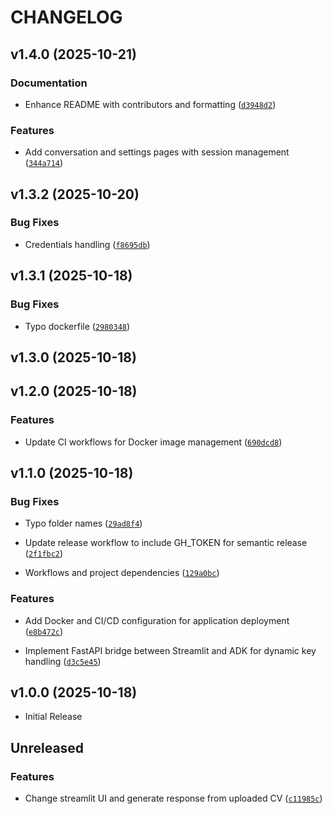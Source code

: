 # CHANGELOG

<!-- version list -->

## v1.4.0 (2025-10-21)

### Documentation

- Enhance README with contributors and formatting
  ([`d3948d2`](https://github.com/Dzoel31/cv-reviewer/commit/d3948d2c1ae896a7de72644c6be60adf40950243))

### Features

- Add conversation and settings pages with session management
  ([`344a714`](https://github.com/Dzoel31/cv-reviewer/commit/344a714975da3e1abe8bbadf1b8fff5424448334))


## v1.3.2 (2025-10-20)

### Bug Fixes

- Credentials handling
  ([`f8695db`](https://github.com/Dzoel31/cv-reviewer/commit/f8695db4036b1b81d85a4999924ebee71d1a6734))


## v1.3.1 (2025-10-18)

### Bug Fixes

- Typo dockerfile
  ([`2980348`](https://github.com/Dzoel31/cv-reviewer/commit/2980348379273a8abe2431d84c07ee72dba1223b))


## v1.3.0 (2025-10-18)


## v1.2.0 (2025-10-18)

### Features

- Update CI workflows for Docker image management
  ([`690dcd8`](https://github.com/Dzoel31/cv-reviewer/commit/690dcd809177925be7319ac8542c99dfec426666))


## v1.1.0 (2025-10-18)

### Bug Fixes

- Typo folder names
  ([`29ad8f4`](https://github.com/Dzoel31/cv-reviewer/commit/29ad8f4e8bfe62caeebf2b8bc4ee68a51470569b))

- Update release workflow to include GH_TOKEN for semantic release
  ([`2f1fbc2`](https://github.com/Dzoel31/cv-reviewer/commit/2f1fbc215f602e979374f217a8de9488eb1e7209))

- Workflows and project dependencies
  ([`129a0bc`](https://github.com/Dzoel31/cv-reviewer/commit/129a0bcb3aefa3192b5e3cc92646c0770ed0bfbc))

### Features

- Add Docker and CI/CD configuration for application deployment
  ([`e8b472c`](https://github.com/Dzoel31/cv-reviewer/commit/e8b472c76a978b5e2866c12120d11290aef1baa3))

- Implement FastAPI bridge between Streamlit and ADK for dynamic key handling
  ([`d3c5e45`](https://github.com/Dzoel31/cv-reviewer/commit/d3c5e45023423116a432fc723fbd3f1389b4d692))


## v1.0.0 (2025-10-18)

- Initial Release

## Unreleased

### Features

- Change streamlit UI and generate response from uploaded CV
  ([`c11985c`](https://github.com/Dzoel31/cv-reviewer/commit/c11985ca2a8376ffa6ecf9e5bfaf7af579c8477b))
